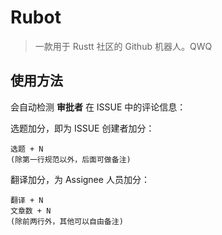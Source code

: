# Rubot

> 一款用于 Rustt 社区的 Github 机器人。QWQ

## 使用方法

会自动检测 **审批者** 在 ISSUE 中的评论信息：

选题加分，即为 ISSUE 创建者加分：

```
选题 + N
(除第一行规范以外，后面可做备注)
```

翻译加分，为 Assignee 人员加分：

```
翻译 + N
文章数 + N
(除前两行外，其他可以自由备注)
```
